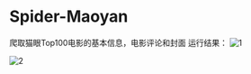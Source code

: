 # Spider-Maoyan
爬取猫眼Top100电影的基本信息，电影评论和封面
运行结果：
![1](https://s2.ax1x.com/2019/04/01/AsveU0.png)



![2](https://ww1.sinaimg.cn/large/007i4MEmly1g1nbqni1zfj30ib0gdn0o.jpg)
